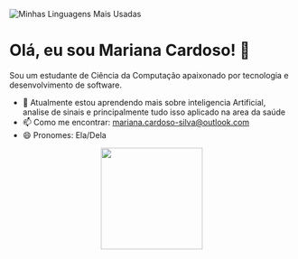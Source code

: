 ![Minhas Linguagens Mais Usadas](https://github-readme-stats.vercel.app/api/top-langs/?username=Cardosodev83&layout=compact&theme=dracula)

# Olá, eu sou Mariana Cardoso! 👋

Sou um estudante de Ciência da Computação apaixonado por tecnologia e desenvolvimento de software.

- 🌱 Atualmente estou aprendendo mais sobre inteligencia Artificial, analise de sinais e principalmente tudo isso aplicado na area da saúde
- 📫 Como me encontrar: [mariana.cardoso-silva@outlook.com](mailto:mariana.cardoso-silva@outlook.com)
- 😄 Pronomes: Ela/Dela

<div align="center">
  <a href="https://github.com/Cardosodev83">
  <img height="180em" src="https://github-readme-stats.vercel.app/api?username=Cardosodev83&show_icons=true&theme=dracula&include_all_commits=true&count_private=true"/>
</div>
